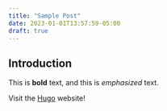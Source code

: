 ```yaml
---
title: "Sample Post"
date: 2023-01-01T13:57:59-05:00
draft: true
---
```

## Introduction

This is **bold** text, and this is *emphasized* text.

Visit the [Hugo](https://gohugo.io) website!
